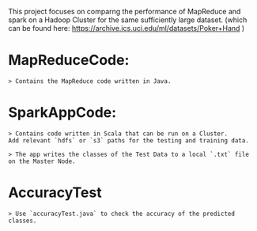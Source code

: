 This project focuses on comparng the performance of MapReduce and spark on a Hadoop Cluster for the same sufficiently large dataset. (which can be found here: https://archive.ics.uci.edu/ml/datasets/Poker+Hand )


# MapReduceCode:

	> Contains the MapReduce code written in Java.

# SparkAppCode:

	> Contains code written in Scala that can be run on a Cluster. 
	Add relevant `hdfs` or `s3` paths for the testing and training data.

	> The app writes the classes of the Test Data to a local `.txt` file on the Master Node.

# AccuracyTest

	> Use `accuracyTest.java` to check the accuracy of the predicted classes. 
